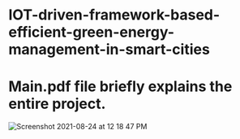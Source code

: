 # IOT-driven-framework-based-efficient-green-energy-management-in-smart-cities
# Main.pdf file briefly explains the entire project.
![Screenshot 2021-08-24 at 12 18 47 PM](https://user-images.githubusercontent.com/84308540/130570036-f593caa3-a645-419f-881d-b482126381b3.png)

